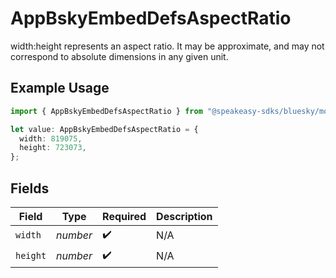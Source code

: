 # AppBskyEmbedDefsAspectRatio

width:height represents an aspect ratio. It may be approximate, and may not correspond to absolute dimensions in any given unit.

## Example Usage

```typescript
import { AppBskyEmbedDefsAspectRatio } from "@speakeasy-sdks/bluesky/models/components";

let value: AppBskyEmbedDefsAspectRatio = {
  width: 819075,
  height: 723073,
};
```

## Fields

| Field              | Type               | Required           | Description        |
| ------------------ | ------------------ | ------------------ | ------------------ |
| `width`            | *number*           | :heavy_check_mark: | N/A                |
| `height`           | *number*           | :heavy_check_mark: | N/A                |